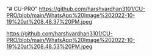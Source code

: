 "# CU-PRO" 
https://github.com/harshvardhan3101/CU-PRO/blob/main/WhatsApp%20Image%202022-10-19%20at%208.48.37%20PM.jpeg


https://github.com/harshvardhan3101/CU-PRO/blob/main/WhatsApp%20Image%202022-10-19%20at%208.48.53%20PM.jpeg
